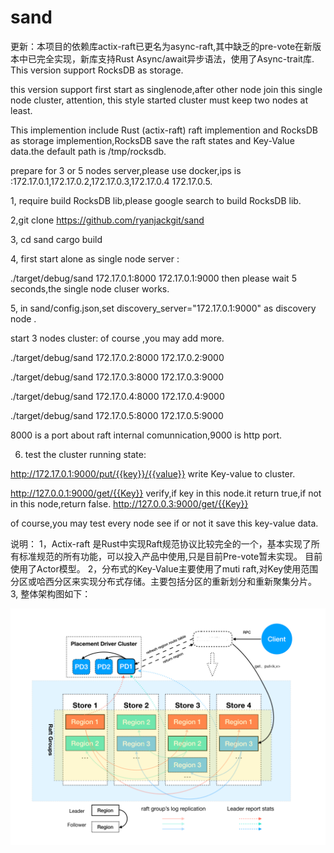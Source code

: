 # sand 
更新：本项目的依赖库actix-raft已更名为async-raft,其中缺乏的pre-vote在新版本中已完全实现，新库支持Rust Async/await异步语法，使用了Async-trait库.
 This version support RocksDB as storage.

 this version support first start as singlenode,after other node join this single node cluster,
 attention, this style started cluster must keep two  nodes at least.

This implemention include Rust (actix-raft)  raft  implemention and RocksDB as storage implemention,RocksDB save the raft states and Key-Value data.the default path is /tmp/rocksdb.

prepare for 3 or 5 nodes server,please use docker,ips is :172.17.0.1,172.17.0.2,172.17.0.3,172.17.0.4
172.17.0.5.

1, require build RocksDB lib,please google search to build RocksDB lib.                         

2,git clone https://github.com/ryanjackgit/sand

3, cd sand 
 cargo build

4, 
first start alone as single node server :

./target/debug/sand 172.17.0.1:8000 172.17.0.1:9000
then please wait 5 seconds,the single node cluser works.

5,  in sand/config.json,set  discovery_server="172.17.0.1:9000" as discovery node . 
 
 start 3 nodes cluster: of course ,you may add more.



./target/debug/sand 172.17.0.2:8000 172.17.0.2:9000

./target/debug/sand 172.17.0.3:8000 172.17.0.3:9000

./target/debug/sand 172.17.0.4:8000 172.17.0.4:9000

./target/debug/sand 172.17.0.5:8000 172.17.0.5:9000

8000 is a port about raft  internal comunnication,9000  is http port.

6. test the cluster running state: 

http://172.17.0.1:9000/put/{{key}}/{{value}}  write  Key-value to cluster.

http://127.0.0.1:9000/get/{{Key}}  verify,if key in this node.it return true,if not in this node,return false.
http://127.0.0.3:9000/get/{{Key}} 

of course,you may test every node see if or not it save this key-value data.

说明：
1，Actix-raft 是Rust中实现Raft规范协议比较完全的一个，基本实现了所有标准规范的所有功能，可以投入产品中使用,只是目前Pre-vote暂未实现。
目前使用了Actor模型。
2，分布式的Key-Value主要使用了muti raft,对Key使用范围分区或哈西分区来实现分布式存储。主要包括分区的重新划分和重新聚集分片。
3, 整体架构图如下：

![archi](archi.png)

